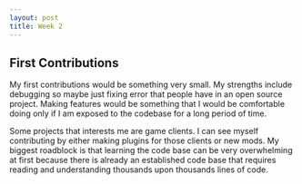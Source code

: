 ```yaml
---
layout: post
title: Week 2
---
```


## First Contributions

My first contributions would be something very small. My strengths include debugging so maybe just fixing error that people have in an open source project. Making features would be something that I would be comfortable doing only if I am exposed to the codebase for a long period of time.

Some projects that interests me are game clients. I can see myself contributing by either making plugins for those clients or new mods. My biggest roadblock is that learning the code base can be very overwhelming at first because there is already an established code base that requires reading and understanding thousands upon thousands lines of code.

